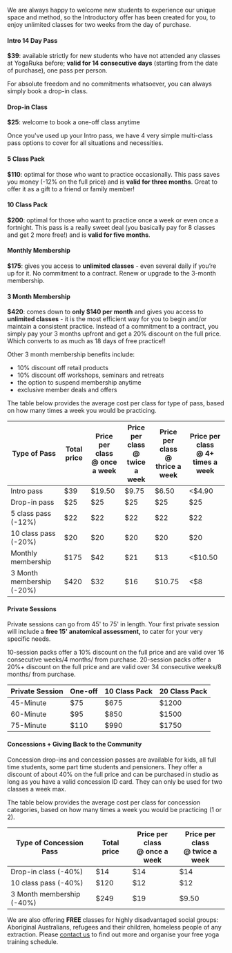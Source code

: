We are always happy to welcome new students to experience our unique space and method, so the Introductory offer has been created for you, to enjoy unlimited classes for two weeks from the day of purchase. 


#### Intro 14 Day Pass

**$39**: available strictly for new students who have not attended any classes at YogaRuka before; **valid for 14 consecutive days** (starting from the date of purchase), one pass per person.

For absolute freedom and no commitments whatsoever, you can always simply book a drop-in class. 

#### Drop-in Class

**$25**: welcome to book a one-off class anytime

Once you've used up your Intro pass, we have 4 very simple multi-class pass options to cover for all situations and necessities. 

#### 5 Class Pack

**$110**: optimal for those who want to practice occasionally. This pass saves you money (-12% on the full price) and is **valid for three months**. Great to offer it as a gift to a friend or family member!

#### 10 Class Pack

**$200**: optimal for those who want to practice once a week or even once a fortnight. This pass is a really sweet deal (you basically pay for 8 classes and get 2 more free!) and is **valid for five months**.

#### Monthly Membership

**$175**: gives you access to **unlimited classes** - even several daily if you’re up for it. No commitment to a contract. Renew or upgrade to the 3-month membership. 

#### 3 Month Membership

**$420**: comes down to **only $140 per month** and gives you access to **unlimited classes** - it is the most efficient way for you to begin and/or maintain a consistent practice. Instead of a commitment to a contract, you simply pay your 3 months upfront and get a 20% discount on the full price. Which converts to as much as 18 days of free practice!!

Other 3 month membership benefits include:

- 10% discount off retail products
- 10% discount off workshops, seminars and retreats 
- the option to suspend membership anytime
- exclusive member deals and offers


The table below provides the average cost per class for type of pass, based on how many times a week you would be practicing.

<div class="card m-top--md">
	<table class="table">
		<thead>
			<tr>
				<th>Type of Pass</th>
				<th>Total price</th>
				<th>
					Price per class<br>
					@ once a week
				</th>
				<th>
					Price per class<br>
					@ twice a week
				</th>
				<th>
					Price per class<br>
					@ thrice a week
				</th>
				<th>
					Price per class<br>
					@ 4+ times a week
				</th>
			</tr>
		</thead>
		<tbody>
			<tr>
				<td>Intro pass</td>
				<td>$39</td>
				<td>$19.50</td>
				<td>$9.75</td>
				<td>$6.50</td>
				<td>&lt;$4.90</td>
			</tr>
			<tr>
				<td>Drop-in pass</td>
				<td>$25</td>
				<td>$25</td>
				<td>$25</td>
				<td>$25</td>
				<td>$25</td>
			</tr>
			<tr>
				<td>5 class pass (-12%)</td>
				<td>$22</td>
				<td>$22</td>
				<td>$22</td>
				<td>$22</td>
				<td>$22</td>
			</tr>
			<tr>
				<td>10 class pass (-20%)</td>
				<td>$20</td>
				<td>$20</td>
				<td>$20</td>
				<td>$20</td>
				<td>$20</td>
			</tr>
			<tr>
				<td>Monthly membership</td>
				<td>$175</td>
				<td>$42</td>
				<td>$21</td>
				<td>$13</td>
				<td>&lt;$10.50</td>
			</tr>
			<tr>
				<td>3 Month membership (-20%)</td>
				<td>$420</td>
				<td>$32</td>
				<td>$16</td>
				<td>$10.75</td>
				<td>&lt;$8</td>
			</tr>
		</tbody>
	</table>
</div>

#### Private Sessions 

Private sessions can go from 45' to 75' in length. Your first private session will include a **free 15' anatomical assessment,** to cater for your very specific needs. 
 
10-session packs offer a 10% discount on the full price and are valid over 16 consecutive weeks/4 months/ from purchase. 20-session packs offer a 20%+ discount on the full price and are valid over 34 consecutive weeks/8 months/ from purchase.


<div class="card m-top--md">
	<table class="table">
		<thead>
			<tr>
				<th>Private Session</th>
				<th>One-off</th>
				<th>
					10 Class Pack
				</th>
				<th>
					20 Class Pack
				</th>
			</tr>
		</thead>
		<tbody>
			<tr>
				<td>45-Minute</td>
				<td>$75</td>
				<td>$675</td>
				<td>$1200</td>
			</tr>
			<tr>
				<td>60-Minute</td>
				<td>$95</td>
				<td>$850</td>
				<td>$1500</td>
			</tr>
			<tr>
				<td>75-Minute</td>
				<td>$110</td>
				<td>$990</td>
				<td>$1750</td>
			</tr>
		</tbody>
	</table>
</div>



#### Concessions + Giving Back to the Community 

Concession drop-ins and concession passes are available for kids, all full time students, some part time students and pensioners. They offer a discount of about 40% on the full price and can be purchased in studio as long as you have a valid concession ID card. They can only be used for two classes a week max.   

The table below provides the average cost per class for concession categories, based on how many times a week you would be practicing (1 or 2). 

<div class="card m-top--md">
	<table class="table">
		<thead>
			<tr>
				<th>Type of Concession Pass</th>
				<th>Total price</th>
				<th>
					Price per class<br>
					@ once a week
				</th>
				<th>
					Price per class<br>
					@ twice a week
				</th>
			</tr>
		</thead>
		<tbody>
			<tr>
				<td>Drop-in class (-40%)</td>
				<td>$14</td>
				<td>$14</td>
				<td>$14</td>
			</tr>
			<tr>
				<td>10 class pass (-40%)</td>
				<td>$120</td>
				<td>$12</td>
				<td>$12</td>
			</tr>
			<tr>
				<td>3 Month membership (-40%)</td>
				<td>$249</td>
				<td>$19</td>
				<td>$9.50</td>
			</tr>
		</tbody>
	</table>
</div>

We are also offering **FREE** classes for highly disadvantaged social groups: Aboriginal Australians, refugees and their children, homeless people of any extraction. Please [contact us](/contact/) to find out more and organise your free yoga training schedule. 